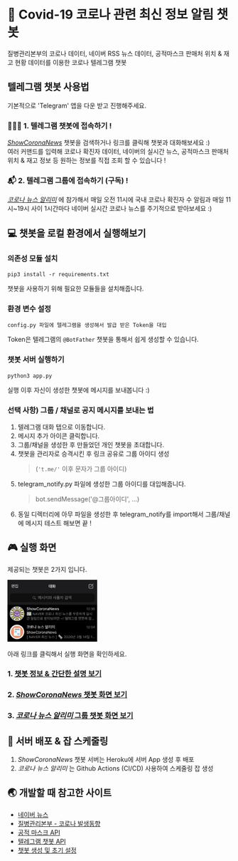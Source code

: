 # 👾 Covid-19 코로나 관련 최신 정보 알림 챗봇
질병관리본부의 코로나 데이터, 네이버 RSS 뉴스 데이터, 공적마스크 판매처 위치 & 재고 현황 데이터를 이용한 코로나 텔레그램 챗봇

## 텔레그램 챗봇 사용법
기본적으로 'Telegram' 앱을 다운 받고 진행해주세요.

### 👨🏻‍💻 1. 텔레그램 챗봇에 접속하기 !
*[ShowCoronaNews](https://t.me/ShowMeCorona_bot)* 챗봇을 검색하거나 링크를 클릭해 챗봇과 대화해보세요 :)  
여러 커맨드를 입력해 코로나 확진자 데이터, 네이버의 실시간 뉴스, 공적마스크 판매처 위치 & 재고 정보 등 원하는 정보를 직접 조회 할 수 있습니다 !

### 📬 2. 텔레그램 그룹에 접속하기 (구독) !
*[코로나 뉴스 알리미](https://t.me/ShowCoronaNews)* 에 참가해서 매일 오전 11시에 국내 코로나 확진자 수 알림과 매일 11시~19시 사이 1시간마다 네이버 실시간 코로나 뉴스를 주기적으로 받아보세요 :)

## 💻 챗봇을 로컬 환경에서 실행해보기
### 의존성 모듈 설치
```
pip3 install -r requirements.txt 
```
챗봇을 사용하기 위해 필요한 모듈들을 설치해줍니다.

### 환경 변수 설정
```
config.py 파일에 텔레그램을 생성해서 발급 받은 Token을 대입
```
Token은 텔레그램의 `@BotFather` 챗봇을 통해서 쉽게 생성할 수 있습니다.

### 챗봇 서버 실행하기
```
python3 app.py
```
실행 이후 자신이 생성한 챗봇에 메시지를 보내봅니다 :)

### 선택 사항) 그룹 / 채널로 공지 메시지를 보내는 법
1. 텔레그램 대화 탭으로 이동합니다.
2. 메시지 추가 아이콘 클릭합니다.
3. 그룹/채널을 생성한 후 만들었던 개인 챗봇을 초대합니다.
4. 챗봇을 관리자로 승격시킨 후 링크 공유로 그룹 아이디 생성 
    > (`'t.me/'` 이후 문자가 그룹 아이디)
5. telegram_notify.py 파일에 생성한 그룹 아이디를 대입해줍니다.
    > bot.sendMessage('@그룹아이디', ...)
6. 동일 디렉터리에 아무 파일을 생성한 후 telegram_notify를 import해서 그룹/채널에 메시지 테스트 해보면 끝 !

## 🎮 실행 화면
제공되는 챗봇은 2가지 입니다.

<img src="./introduction/images/chatbot_list.jpg" width="40%" height="40%">

아래 링크를 클릭해서 실행 화면을 확인하세요.
### 1. [챗봇 정보 & 간단한 설명 보기](https://github.com/wwlee94/telegram-chatbot-covid19/blob/master/introduction/README.md)

### 2. [*ShowCoronaNews* 챗봇 화면 보기](https://github.com/wwlee94/telegram-chatbot-covid19/blob/master/introduction/show_corona_news/README.md)

### 3. [*코로나 뉴스 알리미* 그룹 챗봇 화면 보기](https://github.com/wwlee94/telegram-chatbot-covid19/tree/master/introduction/show_corona_group/README.md)

## 💸 서버 배포 & 잡 스케줄링
1. *ShowCoronaNews* 챗봇 서버는 Heroku에 서버 App 생성 후 배포
2. *코로나 뉴스 알리미* 는 Github Actions (CI/CD) 사용하여 스케줄링 잡 생성

## 🌏 개발할 때 참고한 사이트
* [네이버 뉴스](https://www.naver.com)
* [질병관리본부 - 코로나 발생동향](http://ncov.mohw.go.kr)
* [공적 마스크 API](https://app.swaggerhub.com/apis-docs/Promptech/public-mask-info/20200307-oas3#/)
* [텔레그램 챗봇 API](https://core.telegram.org/bots)
* [챗봇 생성 및 초기 설정](https://blog.psangwoo.com/coding/2016/12/08/python-telegram-bot-1.html)